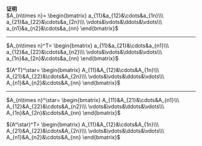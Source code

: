 **证明**  
 $A_{n\times n}=  
\begin{bmatrix}  
a_{11}&a_{12}&\cdots&a_{1n}\\\  
a_{21}&a_{22}&\cdots&a_{2n}\\\  
\vdots&\vdots&\ddots&\vdots\\\  
a_{n1}&a_{n2}&\cdots&a_{nn}  
\end{bmatrix}$  
  
---  
 $A_{n\times n}^T=  
\begin{bmatrix}  
a_{11}&a_{21}&\cdots&a_{n1}\\\  
a_{12}&a_{22}&\cdots&a_{n2}\\\  
\vdots&\vdots&\ddots&\vdots\\\  
a_{1n}&a_{2n}&\cdots&a_{nn}  
\end{bmatrix}$  
  
 $(A^T)^\star=  
\begin{bmatrix}  
A_{11}&A_{12}&\cdots&A_{1n}\\\  
A_{21}&A_{22}&\cdots&A_{2n}\\\  
\vdots&\vdots&\ddots&\vdots\\\  
A_{n1}&A_{n2}&\cdots&A_{nn}  
\end{bmatrix}$  
  
---  
 $A_{n\times n}^\star=  
\begin{bmatrix}  
A_{11}&A_{21}&\cdots&A_{n1}\\\  
A_{12}&A_{22}&\cdots&A_{n2}\\\  
\vdots&\vdots&\ddots&\vdots\\\  
A_{1n}&A_{2n}&\cdots&A_{nn}  
\end{bmatrix}$  
  
 $(A^\star)^T=  
\begin{bmatrix}  
A_{11}&A_{12}&\cdots&A_{1n}\\\  
A_{21}&A_{22}&\cdots&A_{2n}\\\  
\vdots&\vdots&\ddots&\vdots\\\  
A_{n1}&A_{n2}&\cdots&A_{nn}  
\end{bmatrix}$  
